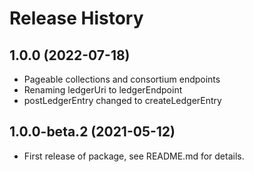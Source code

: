 # Release History

## 1.0.0 (2022-07-18)
- Pageable collections and consortium endpoints
- Renaming ledgerUri to ledgerEndpoint
- postLedgerEntry changed to createLedgerEntry

## 1.0.0-beta.2 (2021-05-12)

- First release of package, see README.md for details.
